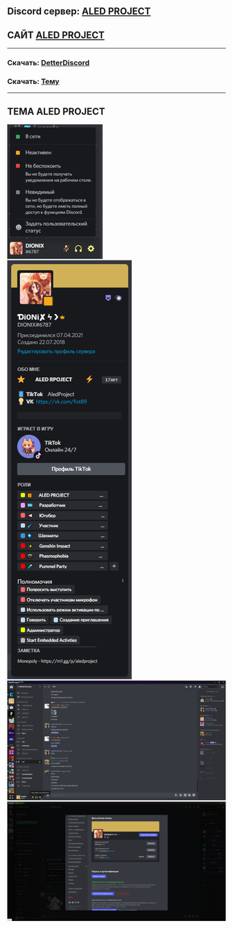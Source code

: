 ## Discord сервер: [ALED PROJECT](https://discord.gg/rQHRex2)
## САЙТ [ALED PROJECT](https://aledproject.github.io)
---
### Скачать: [DetterDiscord](https://BetterDiscord.app)
### Скачать: [Тему](https://github.com/ALEDPROJECT/ALED-THEME/releases/download/Stable/aledproject.theme.css)
---
## ТЕМА ALED PROJECT 
![](statusmenu.png) ![](profile.png) ![](theme.png) ![](settings.png)
